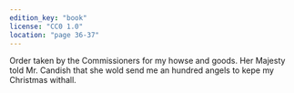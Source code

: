 ```yaml
---
edition_key: "book"
license: "CC0 1.0"
location: "page 36-37"
---
```

Order taken
by the Commissioners for my howse and goods. Her Majesty
told Mr. Candish that she wold send me an hundred angels to
kepe my Christmas withall.
